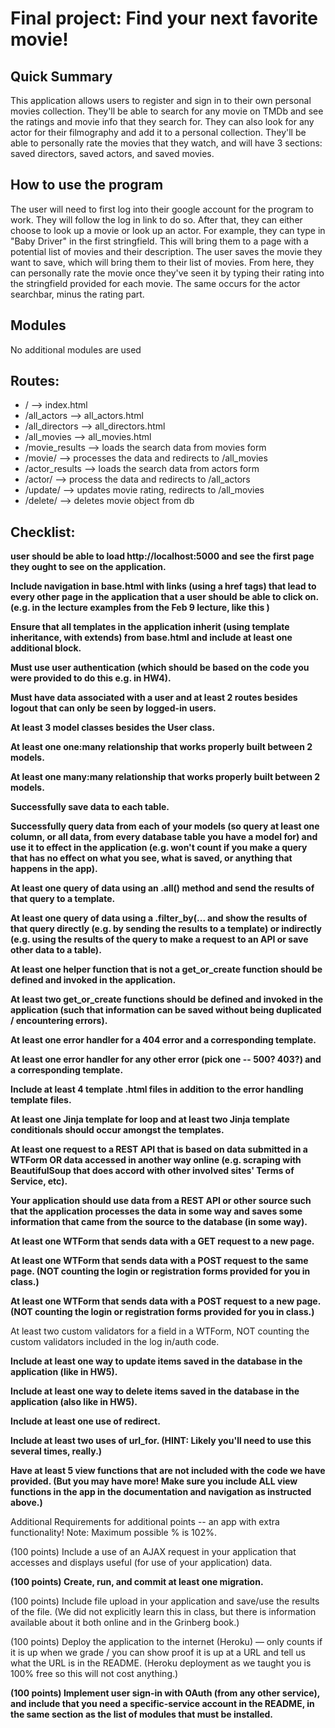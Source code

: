 # Final project: Find your next favorite movie!

## Quick Summary

This application allows users to register and sign in to their own personal movies collection. They'll be able to search for any movie on TMDb and see the ratings and movie info that they search for. They can also look for any actor for their filmography and add it to a personal collection. They'll be able to personally rate the movies that they watch, and will have 3 sections: saved directors, saved actors, and saved movies. 

## How to use the program

The user will need to first log into their google account for the program to work. They will follow the log in link to do so. After that, they can either choose to look up a movie or look up an actor. For example, they can type in "Baby Driver" in the first stringfield. This will bring them to a page with a potential list of movies and their description. The user saves the movie they want to save, which will bring them to their list of movies. From here, they can personally rate the movie once they've seen it by typing their rating into the stringfield provided for each movie. The same occurs for the actor searchbar, minus the rating part.

## Modules

No additional modules are used

## Routes:

* / --> index.html
* /all_actors --> all_actors.html
* /all_directors --> all_directors.html
* /all_movies --> all_movies.html
* /movie_results --> loads the search data from movies form
* /movie/<id> --> processes the data and redirects to /all_movies
* /actor_results --> loads the search data from actors form
* /actor/<id> --> process the data and redirects to /all_actors
* /update/<movie> --> updates movie rating, redirects to /all_movies
* /delete/<movie> --> deletes movie object from db


## Checklist:

 **user should be able to load http://localhost:5000 and see the first page they ought to see on the application.**

 **Include navigation in base.html with links (using a href tags) that lead to every other page in the application that a user should be able to click on. (e.g. in the lecture examples from the Feb 9 lecture, like this )**

 **Ensure that all templates in the application inherit (using template inheritance, with extends) from base.html and include at least one additional block.**

 **Must use user authentication (which should be based on the code you were provided to do this e.g. in HW4).**

 **Must have data associated with a user and at least 2 routes besides logout that can only be seen by logged-in users.**

 **At least 3 model classes besides the User class.**

 **At least one one:many relationship that works properly built between 2 models.**

 **At least one many:many relationship that works properly built between 2 models.**

 **Successfully save data to each table.**

 **Successfully query data from each of your models (so query at least one column, or all data, from every database table you have a model for) and use it to effect in the application (e.g. won't count if you make a query that has no effect on what you see, what is saved, or anything that happens in the app).**

 **At least one query of data using an .all() method and send the results of that query to a template.**

 **At least one query of data using a .filter_by(... and show the results of that query directly (e.g. by sending the results to a template) or indirectly (e.g. using the results of the query to make a request to an API or save other data to a table).**

 **At least one helper function that is not a get_or_create function should be defined and invoked in the application.**

 **At least two get_or_create functions should be defined and invoked in the application (such that information can be saved without being duplicated / encountering errors).**

 **At least one error handler for a 404 error and a corresponding template.**

 **At least one error handler for any other error (pick one -- 500? 403?) and a corresponding template.**

 **Include at least 4 template .html files in addition to the error handling template files.**

 **At least one Jinja template for loop and at least two Jinja template conditionals should occur amongst the templates.**

 **At least one request to a REST API that is based on data submitted in a WTForm OR data accessed in another way online (e.g. scraping with BeautifulSoup that does accord with other involved sites' Terms of Service, etc).**

 **Your application should use data from a REST API or other source such that the application processes the data in some way and saves some information that came from the source to the database (in some way).**

 **At least one WTForm that sends data with a GET request to a new page.**

 **At least one WTForm that sends data with a POST request to the same page. (NOT counting the login or registration forms provided for you in class.)**

 **At least one WTForm that sends data with a POST request to a new page. (NOT counting the login or registration forms provided for you in class.)**

 At least two custom validators for a field in a WTForm, NOT counting the custom validators included in the log in/auth code.

 **Include at least one way to update items saved in the database in the application (like in HW5).**

 **Include at least one way to delete items saved in the database in the application (also like in HW5).**

 **Include at least one use of redirect.**

 **Include at least two uses of url_for. (HINT: Likely you'll need to use this several times, really.)**

 **Have at least 5 view functions that are not included with the code we have provided. (But you may have more! Make sure you include ALL view functions in the app in the documentation and navigation as instructed above.)**

Additional Requirements for additional points -- an app with extra functionality!
Note: Maximum possible % is 102%.

 (100 points) Include a use of an AJAX request in your application that accesses and displays useful (for use of your application) data.

 **(100 points) Create, run, and commit at least one migration.**

 (100 points) Include file upload in your application and save/use the results of the file. (We did not explicitly learn this in class, but there is information available about it both online and in the Grinberg book.)

 (100 points) Deploy the application to the internet (Heroku) — only counts if it is up when we grade / you can show proof it is up at a URL and tell us what the URL is in the README. (Heroku deployment as we taught you is 100% free so this will not cost anything.)

 **(100 points) Implement user sign-in with OAuth (from any other service), and include that you need a specific-service account in the README, in the same section as the list of modules that must be installed.**
